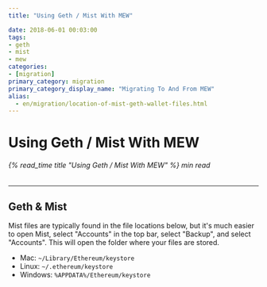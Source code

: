 ```yaml
---
title: "Using Geth / Mist With MEW"

date: 2018-06-01 00:03:00
tags:
- geth
- mist
- mew
categories:
- [migration]
primary_category: migration
primary_category_display_name: "Migrating To And From MEW"
alias:
  - en/migration/location-of-mist-geth-wallet-files.html
---
```


# **Using Geth / Mist With MEW**

###### {% read_time title "Using Geth / Mist With MEW" %} min read

* * *

## **Geth & Mist**

Mist files are typically found in the file locations below, but it's much easier to open Mist, select "Accounts" in the top bar, select "Backup", and select "Accounts". This will open the folder where your files are stored.

-   Mac: `~/Library/Ethereum/keystore`
-   Linux: `~/.ethereum/keystore`
-   Windows: `%APPDATA%/Ethereum/keystore`
